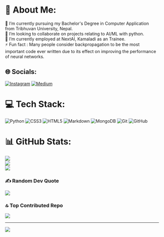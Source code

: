 # 💫 About Me:
🔭 I’m currently pursuing my Bachelor's Degree in Computer Application from Tribhuvan University, Nepal.<br>👯 I’m looking to collaborate on projects relating to AI/ML with python.<br>🤝 I’m currently employed at NextAI, Kamaladi as an Trainee.<br>⚡ Fun fact : Many people consider backpropagation to be the most important code ever written due to its effect on improving the performance of neural networks.


## 🌐 Socials:
[![Instagram](https://img.shields.io/badge/Instagram-%23E4405F.svg?logo=Instagram&logoColor=white)](https://instagram.com/definitelynotapil) [![Medium](https://img.shields.io/badge/Medium-12100E?logo=medium&logoColor=white)](https://medium.com/@@apilisadhikari) 

# 💻 Tech Stack:
![Python](https://img.shields.io/badge/python-3670A0?style=for-the-badge&logo=python&logoColor=ffdd54) ![CSS3](https://img.shields.io/badge/css3-%231572B6.svg?style=for-the-badge&logo=css3&logoColor=white) ![HTML5](https://img.shields.io/badge/html5-%23E34F26.svg?style=for-the-badge&logo=html5&logoColor=white) ![Markdown](https://img.shields.io/badge/markdown-%23000000.svg?style=for-the-badge&logo=markdown&logoColor=white) ![MongoDB](https://img.shields.io/badge/MongoDB-%234ea94b.svg?style=for-the-badge&logo=mongodb&logoColor=white) ![Git](https://img.shields.io/badge/git-%23F05033.svg?style=for-the-badge&logo=git&logoColor=white) ![GitHub](https://img.shields.io/badge/github-%23121011.svg?style=for-the-badge&logo=github&logoColor=white)
# 📊 GitHub Stats:
![](https://github-readme-stats.vercel.app/api?username=Apil120&theme=dark&hide_border=false&include_all_commits=true&count_private=true)<br/>
![](https://github-readme-streak-stats.herokuapp.com/?user=Apil120&theme=dark&hide_border=false)<br/>
![](https://github-readme-stats.vercel.app/api/top-langs/?username=Apil120&theme=dark&hide_border=false&include_all_commits=true&count_private=true&layout=compact)

### ✍️ Random Dev Quote
![](https://quotes-github-readme.vercel.app/api?type=horizontal&theme=radical)

### 🔝 Top Contributed Repo
![](https://github-contributor-stats.vercel.app/api?username=Apil120&limit=5&theme=dark&combine_all_yearly_contributions=true)

---
[![](https://visitcount.itsvg.in/api?id=Apil120&icon=0&color=0)](https://visitcount.itsvg.in)

<!-- Proudly created with GPRM ( https://gprm.itsvg.in ) -->
